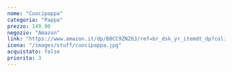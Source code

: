 ```yaml
---
nome: "Cuocipappa"
categoria: "Pappa"
prezzo: 149.90
negozio: "Amazon"
link: "https://www.amazon.it/dp/B0CC9ZNZ63/ref=br_dsk_yr_itemdt_dp?colid=3QGQUT8WCNDK0&coliid=I28W4R7ZIDRZWO&th=1"
icona: "/images/stuff/cuocipappa.jpg"
acquistato: false
priorita: 3
---
```


